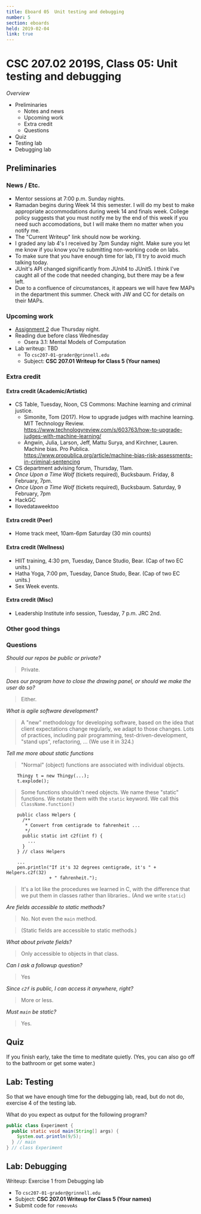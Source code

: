 ```yaml
---
title: Eboard 05  Unit testing and debugging
number: 5
section: eboards
held: 2019-02-04
link: true
---
```

CSC 207.02 2019S, Class 05:  Unit testing and debugging
=======================================================

_Overview_

* Preliminaries
    * Notes and news
    * Upcoming work
    * Extra credit
    * Questions
* Quiz
* Testing lab
* Debugging lab

Preliminaries
-------------

### News / Etc.

* Mentor sessions at 7:00 p.m. Sunday nights.
* Ramadan begins during Week 14 this semester.  I will do my best to make 
  appropriate accommodations during week 14 and finals week.  College policy
  suggests that you must notify me by the end of this week if you need
  such accomodations, but I will make them no matter when you notify me.
* The "Current Writeup" link should now be working.
* I graded any lab 4's I received by 7pm Sunday night.  Make sure you
  let me know if you know you're submitting non-working code on labs.
* To make sure that you have enough time for lab, I'll try to avoid
  much talking today.
* JUnit's API changed significantly from JUnit4 to JUnit5.  I think I've
  caught all of the code that needed changing, but there may be a few left.
* Due to a confluence of circumstances, it appears we will have few MAPs
  in the department this summer.  Check with JW and CC for details on 
  their MAPs.

### Upcoming work

* [Assignment 2](../assignments/assignment02) due Thursday night.
* Reading due before class Wednesday
    * Osera 3.1: Mental Models of Computation
* Lab writeup: TBD
    * To `csc207-01-grader@grinnell.edu`
    * Subject: **CSC 207.01 Writeup for Class 5 (Your names)**

### Extra credit

#### Extra credit (Academic/Artistic)

* CS Table, Tuesday, Noon, CS Commons: Machine learning and criminal justice.
    * Simonite, Tom (2017).  How to upgrade judges with machine learning.  
    MIT Technology Review.
      <https://www.technologyreview.com/s/603763/how-to-upgrade-judges-with-machine-learning/>
    * Angwin, Julia, Larson, Jeff, Mattu Surya, and Kirchner, Lauren.  
      Machine bias.  Pro Publica.
      <https://www.propublica.org/article/machine-bias-risk-assessments-in-criminal-sentencing>
* CS department advising forum, Thursday, 11am.
* _Once Upon a Time Wolf_ (tickets required), Bucksbaum.
  Friday, 8 February, 7pm.
* _Once Upon a Time Wolf_ (tickets required), Bucksbaum.
  Saturday, 9 February, 7pm
* HackGC
* Ilovedataweektoo

#### Extra credit (Peer)

* Home track meet, 10am-6pm Saturday (30 min counts)

#### Extra credit (Wellness)

* HIIT training, 4:30 pm, Tuesday, Dance Studio, Bear.  (Cap of two EC units.)
* Hatha Yoga, 7:00 pm, Tuesday, Dance Studo, Bear.  (Cap of two EC units.)
* Sex Week events.

#### Extra credit (Misc)

* Leadership Institute info session, Tuesday, 7 p.m. JRC 2nd.

### Other good things

### Questions

_Should our repos be public or private?_

> Private.

_Does our program have to close the drawing panel, or should we make
the user do so?_

> Either.

_What is agile software development?_

> A "new" methodology for developing software, based on the idea that
  client expectations change regularly, we adapt to those changes.
  Lots of practices, including pair programming, test-driven-development,
  "stand ups", refactoring, ...  (We use it in 324.)

_Tell me more about static functions_

> "Normal" (object) functions are associated with individual objects.

        Thingy t = new Thingy(...);
        t.explode();

> Some functions shouldn't need objects.  We name these "static" functions.
  We notate them with the `static` keyword.  We call this `ClassName.function()`

        public class Helpers {
          /**
           * Convert from centigrade to fahrenheit ...
           */
          public static int c2f(int f) {
            ...
          }
        } // class Helpers

        ...
        pen.println("If it's 32 degrees centigrade, it's " + Helpers.c2f(32)
                    + " fahrenheit.");

> It's a lot like the procedures we learned in C, with the difference that
  we put them in classes rather than libraries.. (And we write `static`)

_Are fields accessible to static methods?_

> No.  Not even the `main` method.   

> (Static fields are accessible to static methods.)

_What about private fields?_

> Only accessible to objects in that class.

_Can I ask a followup question?_

> Yes

_Since `c2f` is public, I can access it anywhere, right?_

> More or less.

_Must `main` be static?_

> Yes.

Quiz
----

If you finish early, take the time to meditate quietly.  (Yes, you can also
go off to the bathroom or get some water.)

Lab: Testing
------------

So that we have enough time for the debugging lab, read, but do not do, 
exercise 4 of the testing lab.

What do you expect as output for the following program?

```java
public class Experiment {
  public static void main(String[] args) {
    System.out.println(9/5);
  } // main
} // class Experiment
```

Lab: Debugging
--------------

Writeup: Exercise 1 from Debugging lab

* To `csc207-01-grader@grinnell.edu`
* Subject: **CSC 207.01 Writeup for Class 5 (Your names)**
* Submit code for `removeAs`
